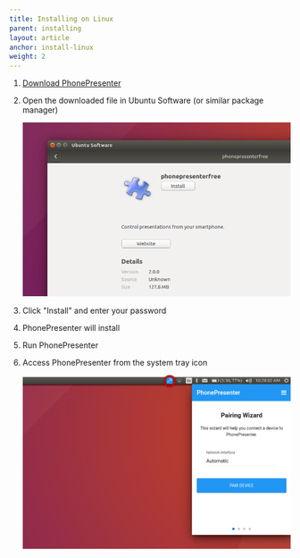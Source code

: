 ```yaml
---
title: Installing on Linux
parent: installing
layout: article
anchor: install-linux
weight: 2
---
```


1. <a href="https://phonepresenter.com/#download">Download PhonePresenter</a>



2. Open the downloaded file in Ubuntu Software (or similar package manager)

    ![PhonePresenter installing on Ubuntu](/assets/img/package_manager_lin.png)


3. Click "Install" and enter your password



4. PhonePresenter will install



5. Run PhonePresenter



6. Access PhonePresenter from the system tray icon

    ![PhonePresenter in system tray](/assets/img/system_tray_lin.png)
